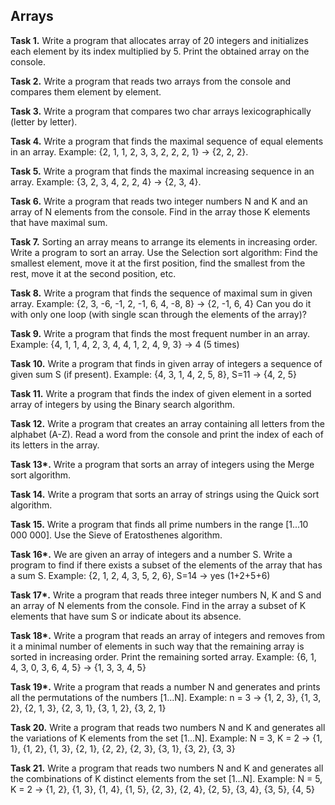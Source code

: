 ## Arrays

**Task 1.** Write a program that allocates array of 20 integers and initializes each element by its index multiplied by 5. Print the obtained array on the console.

**Task 2.** Write a program that reads two arrays from the console and compares them element by element.

**Task 3.** Write a program that compares two char arrays lexicographically (letter by letter).

**Task 4.** Write a program that finds the maximal sequence of equal elements in an array. Example: {2, 1, 1, 2, 3, 3, 2, 2, 2, 1} → {2, 2, 2}.

**Task 5.** Write a program that finds the maximal increasing sequence in an array. Example: {3, 2, 3, 4, 2, 2, 4} → {2, 3, 4}.

**Task 6.** Write a program that reads two integer numbers N and K and an array of N elements from the console. Find in the array those K elements that have maximal sum.

**Task 7.** Sorting an array means to arrange its elements in increasing order. Write a program to sort an array. Use the Selection sort algorithm: Find the smallest element, move it at the first position, find the smallest from the rest, move it at the second position, etc.

**Task 8.** Write a program that finds the sequence of maximal sum in given array. Example: {2, 3, -6, -1, 2, -1, 6, 4, -8, 8} → {2, -1, 6, 4} Can you do it with only one loop (with single scan through the elements of the array)?

**Task 9.** Write a program that finds the most frequent number in an array. Example: {4, 1, 1, 4, 2, 3, 4, 4, 1, 2, 4, 9, 3} → 4 (5 times)

**Task 10.** Write a program that finds in given array of integers a sequence of given sum S (if present). Example: {4, 3, 1, 4, 2, 5, 8}, S=11 → {4, 2, 5}

**Task 11.** Write a program that finds the index of given element in a sorted array of integers by using the Binary search algorithm.

**Task 12.** Write a program that creates an array containing all letters from the alphabet (A-Z). Read a word from the console and print the index of each of its letters in the array.

**Task 13\*.** Write a program that sorts an array of integers using the Merge sort algorithm.

**Task 14.** Write a program that sorts an array of strings using the Quick sort algorithm.

**Task 15.** Write a program that finds all prime numbers in the range [1...10 000 000]. Use the Sieve of Eratosthenes algorithm.

**Task 16\*.** We are given an array of integers and a number S. Write a program to find if there exists a subset of the elements of the array that has a sum S. Example: {2, 1, 2, 4, 3, 5, 2, 6}, S=14 → yes (1+2+5+6)

**Task 17\*.** Write a program that reads three integer numbers N, K and S and an array of N elements from the console. Find in the array a subset of K elements that have sum S or indicate about its absence.

**Task 18\*.** Write a program that reads an array of integers and removes from it a minimal number of elements in such way that the remaining array is sorted in increasing order. Print the remaining sorted array. Example: {6, 1, 4, 3, 0, 3, 6, 4, 5} → {1, 3, 3, 4, 5}

**Task 19\*.** Write a program that reads a number N and generates and prints all the permutations of the numbers [1...N]. Example: n = 3 → {1, 2, 3}, {1, 3, 2}, {2, 1, 3}, {2, 3, 1}, {3, 1, 2}, {3, 2, 1}

**Task 20.** Write a program that reads two numbers N and K and generates all the variations of K elements from the set [1...N]. Example: N = 3, K = 2 → {1, 1}, {1, 2}, {1, 3}, {2, 1}, {2, 2}, {2, 3}, {3, 1}, {3, 2}, {3, 3}

**Task 21.** Write a program that reads two numbers N and K and generates all the combinations of K distinct elements from the set [1...N]. Example: N = 5, K = 2 → {1, 2}, {1, 3}, {1, 4}, {1, 5}, {2, 3}, {2, 4}, {2, 5}, {3, 4}, {3, 5}, {4, 5}
